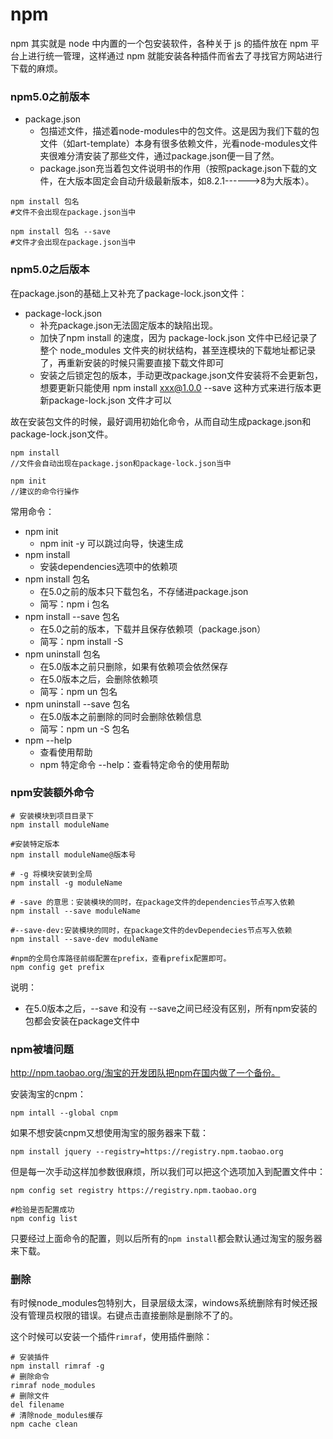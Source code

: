 # npm

npm 其实就是 node 中内置的一个包安装软件，各种关于 js 的插件放在 npm 平台上进行统一管理，这样通过 npm 就能安装各种插件而省去了寻找官方网站进行下载的麻烦。

### npm5.0之前版本

- package.json
  - 包描述文件，描述着node-modules中的包文件。这是因为我们下载的包文件（如art-template）本身有很多依赖文件，光看node-modules文件夹很难分清安装了那些文件，通过package.json便一目了然。
  - package.json充当着包文件说明书的作用（按照package.json下载的文件，在大版本固定会自动升级最新版本，如8.2.1------>8为大版本）。

```
npm install 包名
#文件不会出现在package.json当中

npm install 包名 --save
#文件才会出现在package.json当中
```

### npm5.0之后版本

在package.json的基础上又补充了package-lock.json文件：

- package-lock.json
  - 补充package.json无法固定版本的缺陷出现。
  - 加快了npm install 的速度，因为 package-lock.json 文件中已经记录了整个 node_modules 文件夹的树状结构，甚至连模块的下载地址都记录了，再重新安装的时候只需要直接下载文件即可
  - 安装之后锁定包的版本，手动更改package.json文件安装将不会更新包，想要更新只能使用 npm install xxx@1.0.0 --save 这种方式来进行版本更新package-lock.json 文件才可以

故在安装包文件的时候，最好调用初始化命令，从而自动生成package.json和package-lock.json文件。

```
npm install
//文件会自动出现在package.json和package-lock.json当中

npm init
//建议的命令行操作
```

常用命令：

- npm init
  - npm init -y 可以跳过向导，快速生成
- npm install
  - 安装dependencies选项中的依赖项
- npm install 包名
  - 在5.0之前的版本只下载包名，不存储进package.json
  - 简写：npm i 包名
- npm install --save 包名
  - 在5.0之前的版本，下载并且保存依赖项（package.json）
  - 简写：npm install -S
- npm uninstall 包名
  - 在5.0版本之前只删除，如果有依赖项会依然保存
  - 在5.0版本之后，会删除依赖项
  - 简写：npm un 包名
- npm uninstall --save 包名
  - 在5.0版本之前删除的同时会删除依赖信息
  - 简写：npm un -S 包名
- npm --help
  - 查看使用帮助
  - npm 特定命令 --help：查看特定命令的使用帮助

### npm安装额外命令

```
# 安装模块到项目目录下
npm install moduleName

#安装特定版本
npm install moduleName@版本号

# -g 将模块安装到全局
npm install -g moduleName

# -save 的意思：安装模块的同时，在package文件的dependencies节点写入依赖
npm install --save moduleName

#--save-dev:安装模块的同时，在package文件的devDependecies节点写入依赖
npm install --save-dev moduleName

#npm的全局仓库路径前缀配置在prefix，查看prefix配置即可。
npm config get prefix
```

说明：

- 在5.0版本之后，--save 和没有 --save之间已经没有区别，所有npm安装的包都会安装在package文件中

### npm被墙问题

http://npm.taobao.org/淘宝的开发团队把npm在国内做了一个备份。

安装淘宝的cnpm：

```
npm intall --global cnpm
```

如果不想安装cnpm又想使用淘宝的服务器来下载：

```
npm install jquery --registry=https://registry.npm.taobao.org
```

但是每一次手动这样加参数很麻烦，所以我们可以把这个选项加入到配置文件中：

```
npm config set registry https://registry.npm.taobao.org

#检验是否配置成功
npm config list
```

只要经过上面命令的配置，则以后所有的`npm install`都会默认通过淘宝的服务器来下载。

### 删除

有时候node_modules包特别大，目录层级太深，windows系统删除有时候还报没有管理员权限的错误。右键点击直接删除是删除不了的。

这个时候可以安装一个插件`rimraf`，使用插件删除：

```shell
# 安装插件
npm install rimraf -g
# 删除命令
rimraf node_modules
# 删除文件
del filename
# 清除node_modules缓存
npm cache clean
```

